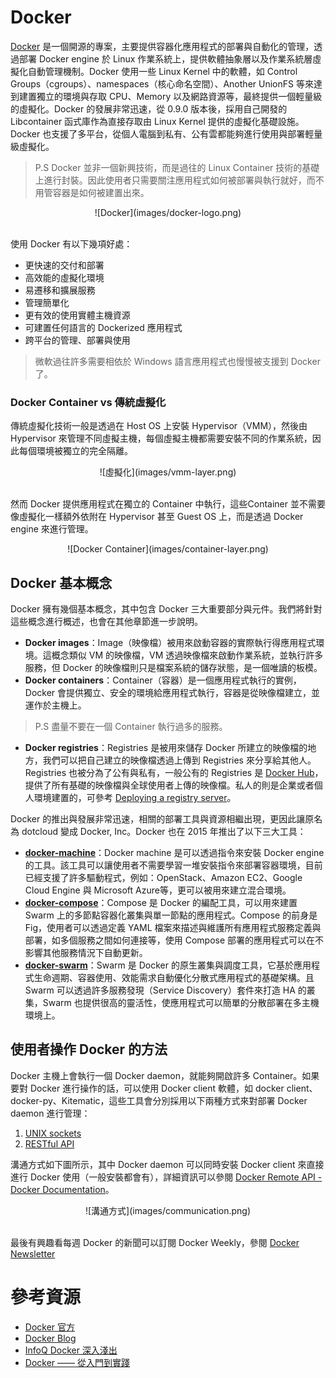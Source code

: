 # Docker
[Docker](http://www.docker.com/) 是一個開源的專案，主要提供容器化應用程式的部署與自動化的管理，透過部署 Docker engine 於 Linux 作業系統上，提供軟體抽象層以及作業系統層虛擬化自動管理機制。Docker 使用一些 Linux Kernel 中的軟體，如 Control Groups（cgroups）、namespaces（核心命名空間）、Another UnionFS 等來達到建置獨立的環境與存取 CPU、Memory 以及網路資源等，最終提供一個輕量級的虛擬化。Docker 的發展非常迅速，從 0.9.0 版本後，採用自己開發的 Libcontainer 函式庫作為直接存取由 Linux Kernel 提供的虛擬化基礎設施。Docker 也支援了多平台，從個人電腦到私有、公有雲都能夠進行使用與部署輕量級虛擬化。
> P.S Docker 並非一個新興技術，而是過往的 Linux Container 技術的基礎上進行封裝。因此使用者只需要關注應用程式如何被部署與執行就好，而不用管容器是如何被建置出來。

<div align="center">
![Docker](images/docker-logo.png)
<br></br>
</div>

使用 Docker 有以下幾項好處：
* 更快速的交付和部署
* 高效能的虛擬化環境
* 易遷移和擴展服務
* 管理簡單化
* 更有效的使用實體主機資源
* 可建置任何語言的 Dockerized 應用程式
* 跨平台的管理、部署與使用
> 微軟過往許多需要相依於 Windows 語言應用程式也慢慢被支援到 Docker 了。

### Docker Container vs 傳統虛擬化
傳統虛擬化技術一般是透過在 Host OS 上安裝 Hypervisor（VMM），然後由 Hypervisor 來管理不同虛擬主機，每個虛擬主機都需要安裝不同的作業系統，因此每個環境被獨立的完全隔離。

<div align="center">
![虛擬化](images/vmm-layer.png)
<br></br>
</div>

然而 Docker 提供應用程式在獨立的 Container 中執行，這些Container 並不需要像虛擬化一樣額外依附在 Hypervisor 甚至 Guest OS 上，而是透過 Docker engine 來進行管理。

<div align="center">
![Docker Container](images/container-layer.png)
</div>

## Docker 基本概念
Docker 擁有幾個基本概念，其中包含 Docker 三大重要部分與元件。我們將針對這些概念進行概述，也會在其他章節進一步說明。
* **Docker images**：Image（映像檔）被用來啟動容器的實際執行得應用程式環境。這概念類似 VM 的映像檔，VM 透過映像檔來啟動作業系統，並執行許多服務，但 Docker 的映像檔則只是檔案系統的儲存狀態，是一個唯讀的板模。
* **Docker containers**：Container（容器）是一個應用程式執行的實例，Docker 會提供獨立、安全的環境給應用程式執行，容器是從映像檔建立，並運作於主機上。
> P.S 盡量不要在一個 Container 執行過多的服務。

* **Docker registries**：Registries 是被用來儲存 Docker 所建立的映像檔的地方，我們可以把自己建立的映像檔透過上傳到 Registries 來分享給其他人。Registries 也被分為了公有與私有，一般公有的 Registries 是 [Docker Hub](https://hub.docker.com/)，提供了所有基礎的映像檔與全球使用者上傳的映像檔。私人的則是企業或者個人環境建置的，可參考 [Deploying a registry server](https://docs.docker.com/registry/deploying/)。

Docker 的推出與發展非常迅速，相關的部署工具與資源相繼出現，更因此讓原名為 dotcloud 變成 Docker, Inc。Docker 也在 2015 年推出了以下三大工具：
* **[docker-machine](https://docs.docker.com/machine/overview/)**：Docker machine 是可以透過指令來安裝 Docker engine 的工具。該工具可以讓使用者不需要學習一堆安裝指令來部署容器環境，目前已經支援了許多驅動程式，例如：OpenStack、Amazon EC2、Google Cloud Engine 與 Microsoft Azure等，更可以被用來建立混合環境。
* **[docker-compose](https://docs.docker.com/compose/overview/)**：Compose 是 Docker 的編配工具，可以用來建置 Swarm 上的多節點容器化叢集與單一節點的應用程式。Compose 的前身是 Fig，使用者可以透過定義 YAML 檔案來描述與維護所有應用程式服務定義與部署，如多個服務之間如何連接等，使用 Compose 部署的應用程式可以在不影響其他服務情況下自動更新。
* **[docker-swarm](https://docs.docker.com/swarm/overview/)**：Swarm 是 Docker 的原生叢集與調度工具，它基於應用程式生命週期、容器使用、效能需求自動優化分散式應用程式的基礎架構。且 Swarm 可以透過許多服務發現（Service Discovery）套件來打造 HA 的叢集，Swarm 也提供很高的靈活性，使應用程式可以簡單的分散部署在多主機環境上。

## 使用者操作 Docker 的方法
Docker 主機上會執行一個 Docker daemon，就能夠開啟許多 Container。如果要對 Docker 進行操作的話，可以使用 Docker client 軟體，如 docker client、docker-py、Kitematic，這些工具會分別採用以下兩種方式來對部署 Docker daemon 進行管理：
1. [UNIX sockets](http://en.wikipedia.org/wiki/Unix_domain_socket)
2. [RESTful API](http://en.wikipedia.org/wiki/Representational_state_transfer)

溝通方式如下圖所示，其中 Docker daemon 可以同時安裝 Docker client 來直接進行 Docker 使用（一般安裝都會有），詳細資訊可以參閱 [Docker Remote API - Docker Documentation](https://docs.docker.com/reference/api/docker_remote_api/)。

<div align="center">
![溝通方式](images/communication.png)
<br></br>
</div>

最後有興趣看每週 Docker 的新聞可以訂閱 Docker Weekly，參閱   [Docker Newsletter](https://www.docker.com/newsletter-subscription)

# 參考資源
* [Docker 官方](https://www.docker.com/)
* [Docker Blog](https://blog.docker.com/2016/03/swarmweek-swarm-maintainers/?mkt_tok=3RkMMJWWfF9wsRonuqTMZKXonjHpfsX54uQqUKO1lMI%2F0ER3fOvrPUfGjI4DS8piI%2BSLDwEYGJlv6SgFQ7LMMaZq1rgMXBk%3D)
* [InfoQ Docker 深入淺出](http://www.infoq.com/cn/dockerdeep/)
* [Docker —— 從入門到實踐](https://www.gitbook.com/book/philipzheng/docker_practice/details)
